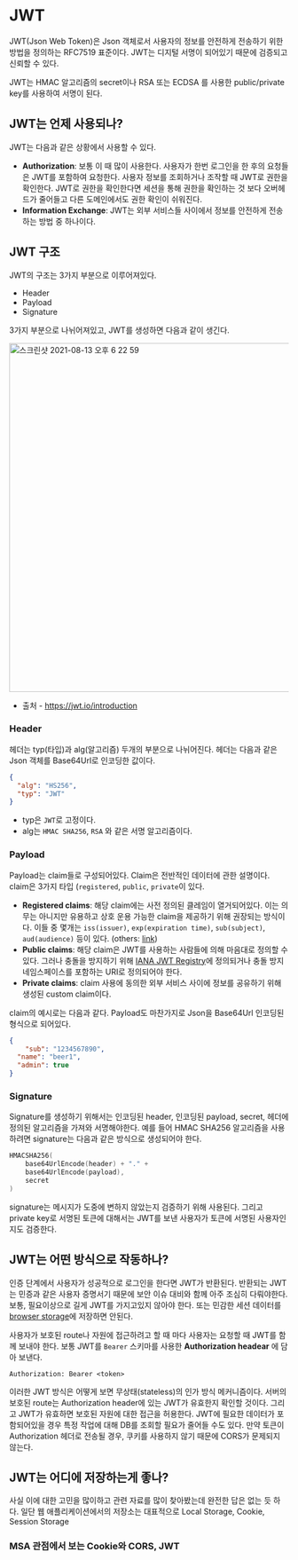 # JWT

JWT(Json Web Token)은 Json 객체로서 사용자의 정보를 안전하게 전송하기 위한 방법을 정의하는 RFC7519 표준이다. JWT는 디지털 서명이 되어있기 때문에 검증되고 신뢰할 수 있다. 

JWT는 HMAC 알고리즘의 secret이나 RSA 또는 ECDSA 를 사용한 public/private key를 사용하여 서명이 된다.



## JWT는 언제 사용되나?

JWT는 다음과 같은 상황에서 사용할 수 있다.

* **Authorization**: 보통 이 때 많이 사용한다. 사용자가 한번 로그인을 한 후의 요청들은 JWT를 포함하여 요청한다. 사용자 정보를 조회하거나 조작할 때 JWT로 권한을 확인한다. JWT로 권한을 확인한다면 세션을 통해 권한을 확인하는 것 보다 오버헤드가 줄어들고 다른 도메인에서도 권한 확인이 쉬워진다.
* **Information Exchange**: JWT는 외부 서비스들 사이에서 정보를 안전하게 전송하는 방법 중 하나이다. 



## JWT 구조

JWT의 구조는 3가지 부분으로 이루어져있다.

* Header
* Payload
* Signature



3가지 부분으로 나뉘어져있고, JWT를 생성하면 다음과 같이 생긴다.

<img width="629" alt="스크린샷 2021-08-13 오후 6 22 59" src="https://user-images.githubusercontent.com/35602698/129751763-c4c0baef-1135-4790-b934-f8a317595637.png">

* 출처 - https://jwt.io/introduction



### Header

헤더는 typ(타입)과 alg(알고리즘) 두개의 부분으로 나뉘어진다. 헤더는 다음과 같은 Json 객체를 Base64Url로 인코딩한 값이다.

```json
{
  "alg": "HS256",
  "typ": "JWT"
}
```

* typ은 `JWT`로 고정이다.
* alg는 `HMAC SHA256`, `RSA` 와 같은 서명 알고리즘이다.



### Payload

Payload는 claim들로 구성되어있다. Claim은 전반적인 데이터에 관한 설명이다. claim은 3가지 타입 (`registered`, `public`, `private`이 있다.

* **Registered claims**: 해당 claim에는 사전 정의된 클레임이 열거되어있다. 이는 의무는 아니지만 유용하고 상호 운용 가능한 claim을 제공하기 위해 권장되는 방식이다. 이들 중 몇개는 `iss(issuer)`, `exp(expiration time)`, `sub(subject)`, `aud(audience)` 등이 있다. (others: [link](https://tools.ietf.org/html/rfc7519#section-4.1)) 
* **Public claims**: 해당 claim은 JWT를 사용하는 사람들에 의해 마음대로 정의할 수 있다. 그러나 충돌을 방지하기 위해 [IANA JWT Registry](https://www.iana.org/assignments/jwt/jwt.xhtml)에 정의되거나 충돌 방지 네임스페이스를 포함하는 URI로 정의되어야 한다.
* **Private claims**: claim 사용에 동의한 외부 서비스 사이에 정보를 공유하기 위해 생성된 custom claim이다. 

claim의 예시로는 다음과 같다. Payload도 마찬가지로 Json을 Base64Url 인코딩된 형식으로 되어있다.

```json
{ 
	"sub": "1234567890",
  "name": "beer1",
  "admin": true
}
```



### Signature

Signature를 생성하기 위해서는 인코딩된 header, 인코딩된 payload, secret, 헤더에 정의된 알고리즘을 가져와 서명해야한다. 예를 들어 HMAC SHA256 알고리즘을 사용하려면 signature는 다음과 같은 방식으로 생성되어야 한다.

```kotlin
HMACSHA256(
	base64UrlEncode(header) + "." +
	base64UrlEncode(payload),
	secret
)
```



signature는 메시지가 도중에 변하지 않았는지 검증하기 위해 사용된다. 그리고 private key로 서명된 토큰에 대해서는 JWT를 보낸 사용자가 토큰에 서명된 사용자인지도 검증한다.



## JWT는 어떤 방식으로 작동하나?

인증 단계에서 사용자가 성공적으로 로그인을 한다면 JWT가 반환된다. 반환되는 JWT는 민증과 같은 사용자 증명서기 때문에 보안 이슈 대비와 함께 아주 조심히 다뤄야한다. 보통, 필요이상으로 길게 JWT를 가지고있지 않아야 한다. 또는 민감한 세션 데이터를 [browser storage](https://cheatsheetseries.owasp.org/cheatsheets/HTML5_Security_Cheat_Sheet.html#local-storage)에 저장하면 안된다. 

사용자가 보호된 route나 자원에 접근하려고 할 때 마다 사용자는 요청할 때 JWT를 함께 보내야 한다. 보통 JWT를 `Bearer` 스키마를 사용한 **Authorization headear** 에 담아 보낸다.

```
Authorization: Bearer <token>
```



이러한 JWT 방식은 어떻게 보면 무상태(stateless)의 인가 방식 메커니즘이다. 서버의 보호된 route는 Authorization header에 있는 JWT가 유효한지 확인할 것이다. 그리고 JWT가 유효하면 보호된 자원에 대한 접근을 허용한다. JWT에 필요한 데이터가 포함되어있을 경우 특정 작업에 대해 DB를 조회할 필요가 줄어들 수도 있다. 만약 토큰이 Authorization 헤더로 전송될 경우, 쿠키를 사용하지 않기 때문에 CORS가 문제되지 않는다.





## JWT는 어디에 저장하는게 좋나?

사실 이에 대한 고민을 많이하고 관련 자료를 많이 찾아봤는데 완전한 답은 없는 듯 하다. 일단 웹 애플리케이션에서의 저장소는 대표적으로 Local Storage, Cookie, Session Storage







### MSA 관점에서 보는 Cookie와 CORS, JWT

